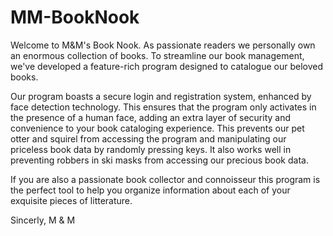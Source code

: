 # MM-BookNook

Welcome to M&M's Book Nook.
As passionate readers we personally own an enormous collection of books.
To streamline our book management, we've developed a feature-rich program designed to catalogue our beloved books.

Our program boasts a secure login and registration system, enhanced by face detection technology. This ensures that the program only activates in the presence of a human face, adding an extra layer of security and convenience to your book cataloging experience. This prevents our pet otter and squirel from accessing the program and manipulating our priceless book data by randomly pressing keys. 
It also works well in preventing robbers in ski masks from accessing our precious book data.


If you are also a passionate book collector and connoisseur this program is the perfect tool to help you organize information about each of your exquisite pieces of litterature.

Sincerly,
M & M
